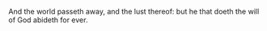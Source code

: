 And the world passeth away, and the lust thereof: but he that doeth the will of God abideth for ever.
